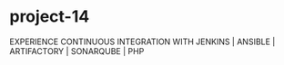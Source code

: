 # project-14
EXPERIENCE CONTINUOUS INTEGRATION WITH JENKINS | ANSIBLE | ARTIFACTORY | SONARQUBE | PHP
